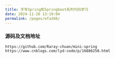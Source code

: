 ```yaml
---
title: 手写Spring和Springboot系列代码学习
date: 2024-11-26 13:19:04
permalink: /pages/efa266/
---
```

### 源码及文档地址

```
https://github.com/Raray-chuan/mini-spring
https://www.cnblogs.com/lyd-code/p/16886250.html
```

